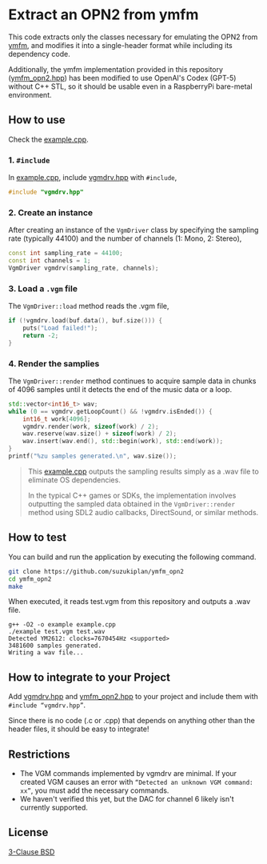 # Extract an OPN2 from ymfm

This code extracts only the classes necessary for emulating the OPN2 from [ymfm](https://github.com/aaronsgiles/ymfm/tree/17decfae857b92ab55fbb30ade2287ace095a381), and modifies it into a single-header format while including its dependency code.

Additionally, the ymfm implementation provided in this repository ([ymfm_opn2.hpp](./ymfm_opn2.hpp)) has been modified to use OpenAI's Codex (GPT-5) without C++ STL, so it should be usable even in a RaspberryPi bare-metal environment.

## How to use

Check the [example.cpp](./example.cpp).

### 1. `#include`

In [example.cpp](./example.cpp), include [vgmdrv.hpp](./vgmdrv.hpp) with `#include`,

```c++
#include "vgmdrv.hpp"
```

### 2. Create an instance

After creating an instance of the `VgmDriver` class by specifying the sampling rate (typically 44100) and the number of channels (1: Mono, 2: Stereo),

```c++
const int sampling_rate = 44100;
const int channels = 1;
VgmDriver vgmdrv(sampling_rate, channels);
```

### 3. Load a `.vgm` file

The `VgmDriver::load` method reads the .vgm file,

```c++
if (!vgmdrv.load(buf.data(), buf.size())) {
    puts("Load failed!");
    return -2;
}
```

### 4. Render the samplies

The `VgmDriver::render` method continues to acquire sample data in chunks of 4096 samples until it detects the end of the music data or a loop.

```c++
std::vector<int16_t> wav;
while (0 == vgmdrv.getLoopCount() && !vgmdrv.isEnded()) {
    int16_t work[4096];
    vgmdrv.render(work, sizeof(work) / 2);
    wav.reserve(wav.size() + sizeof(work) / 2);
    wav.insert(wav.end(), std::begin(work), std::end(work));
}
printf("%zu samples generated.\n", wav.size());
```

> This [example.cpp](./example.cpp) outputs the sampling results simply as a .wav file to eliminate OS dependencies.
>
> In the typical C++ games or SDKs, the implementation involves outputting the sampled data obtained in the `VgmDriver::render` method using SDL2 audio callbacks, DirectSound, or similar methods.

## How to test

You can build and run the application by executing the following command.

```bash
git clone https://github.com/suzukiplan/ymfm_opn2
cd ymfm_opn2
make
```

When executed, it reads test.vgm from this repository and outputs a .wav file.

```text
g++ -O2 -o example example.cpp
./example test.vgm test.wav
Detected YM2612: clocks=7670454Hz <supported>
3481600 samples generated.
Writing a wav file...
```

## How to integrate to your Project

Add [vgmdrv.hpp](./vgmdrv.hpp) and [ymfm_opn2.hpp](./ymfm_opn2.hpp) to your project and include them with `#include “vgmdrv.hpp”`.

Since there is no code (.c or .cpp) that depends on anything other than the header files, it should be easy to integrate!

## Restrictions

- The VGM commands implemented by vgmdrv are minimal. If your created VGM causes an error with `“Detected an unknown VGM command: xx”`, you must add the necessary commands.
- We haven't verified this yet, but the DAC for channel 6 likely isn't currently supported.

## License

[3-Clause BSD](./LICENSE)
